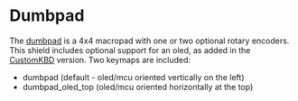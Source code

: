 # Dumbpad
The [dumbpad](https://github.com/imchipwood/dumbpad) is a 4x4 macropad with one or two optional rotary encoders.
This shield includes optional support for an oled, as added in the [CustomKBD](https://customkbd.com/collections/complete-kits/products/dumbpad-4x4-macro-pad-with-rotary-encoder-support) version.
Two keymaps are included:
- dumbpad (default - oled/mcu oriented vertically on the left)
- dumbpad_oled_top (oled/mcu oriented horizontally at the top)